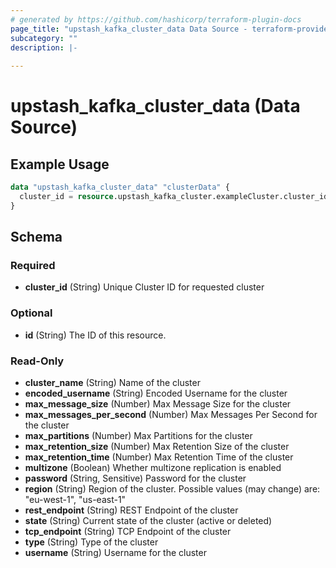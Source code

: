 ```yaml
---
# generated by https://github.com/hashicorp/terraform-plugin-docs
page_title: "upstash_kafka_cluster_data Data Source - terraform-provider-upstash"
subcategory: ""
description: |-
  
---
```


# upstash_kafka_cluster_data (Data Source)



## Example Usage

```terraform
data "upstash_kafka_cluster_data" "clusterData" {
  cluster_id = resource.upstash_kafka_cluster.exampleCluster.cluster_id
}
```

<!-- schema generated by tfplugindocs -->
## Schema

### Required

- **cluster_id** (String) Unique Cluster ID for requested cluster

### Optional

- **id** (String) The ID of this resource.

### Read-Only

- **cluster_name** (String) Name of the cluster
- **encoded_username** (String) Encoded Username for the cluster
- **max_message_size** (Number) Max Message Size for the cluster
- **max_messages_per_second** (Number) Max Messages Per Second for the cluster
- **max_partitions** (Number) Max Partitions for the cluster
- **max_retention_size** (Number) Max Retention Size of the cluster
- **max_retention_time** (Number) Max Retention Time of the cluster
- **multizone** (Boolean) Whether multizone replication is enabled
- **password** (String, Sensitive) Password for the cluster
- **region** (String) Region of the cluster. Possible values (may change) are: "eu-west-1", "us-east-1"
- **rest_endpoint** (String) REST Endpoint of the cluster
- **state** (String) Current state of the cluster (active or deleted)
- **tcp_endpoint** (String) TCP Endpoint of the cluster
- **type** (String) Type of the cluster
- **username** (String) Username for the cluster


